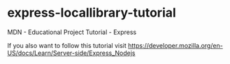 # express-locallibrary-tutorial

MDN - Educational Project Tutorial - Express

If you also want to follow this tutorial visit https://developer.mozilla.org/en-US/docs/Learn/Server-side/Express_Nodejs
